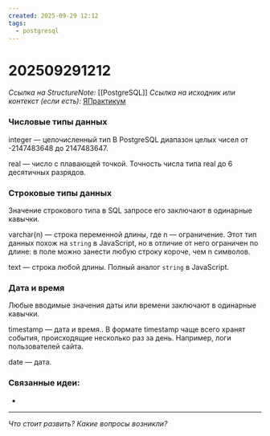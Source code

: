 ```yaml
---
created: 2025-09-29 12:12
tags:
  - postgresql
---
```

# 202509291212
*Ссылка на StructureNote:* [[PostgreSQL]]
*Ссылка на исходник или контекст (если есть):* [ЯПрактикум](https://practicum.yandex.ru/trainer/backend-nodejs/lesson/fa900913-a56e-460d-a475-ecbb185774a1/task/dc710f5d-a57d-456f-a308-b8a069f1ea0c/)

### Числовые типы данных
integer — целочисленный тип В PostgreSQL диапазон целых чисел от -2147483648 до 2147483647.

real — число с плавающей точкой. Точность числа типа real до 6 десятичных разрядов.
### Строковые типы данных
Значение строкового типа в SQL запросе его заключают в одинарные кавычки.

varchar(n) — строка переменной длины, где n — ограничение. Этот тип данных похож на `string` в JavaScript, но в отличие от него ограничен по длине: в поле можно занести любую строку короче, чем n символов.

text — строка любой длины. Полный аналог `string` в JavaScript.
### Дата и время
Любые вводимые значения даты или времени заключают в одинарные кавычки.

timestamp — дата и время.. В формате timestamp чаще всего хранят события, происходящие несколько раз за день. Например, логи пользователей сайта.

date — дата.

### Связанные идеи:
* 
---

*Что стоит развить? Какие вопросы возникли?*